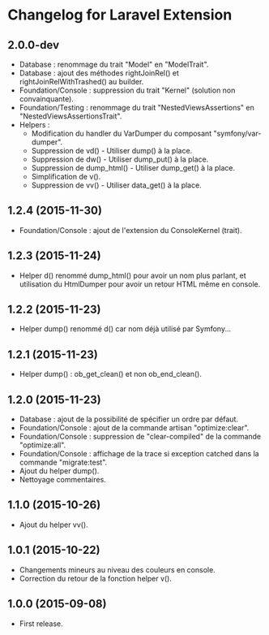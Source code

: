 # Changelog for Laravel Extension

## 2.0.0-dev

- Database : renommage du trait "Model" en "ModelTrait".
- Database : ajout des méthodes rightJoinRel() et rightJoinRelWithTrashed() au builder.
- Foundation/Console : suppression du trait "Kernel" (solution non convainquante).
- Foundation/Testing : renommage du trait "NestedViewsAssertions" en "NestedViewsAssertionsTrait".
- Helpers :
    * Modification du handler du VarDumper du composant "symfony/var-dumper".
    * Suppression de vd() - Utiliser dump() à la place.
    * Suppression de dw() - Utiliser dump_put() à la place.
    * Suppression de dump_html() - Utiliser dump_get() à la place.
    * Simplification de v().
    * Suppression de vv() - Utiliser data_get() à la place.

## 1.2.4 (2015-11-30)

- Foundation/Console : ajout de l'extension du ConsoleKernel (trait).

## 1.2.3 (2015-11-24)

- Helper d() renommé dump_html() pour avoir un nom plus parlant, et utilisation
  du HtmlDumper pour avoir un retour HTML même en console.

## 1.2.2 (2015-11-23)

- Helper dump() renommé d() car nom déjà utilisé par Symfony...

## 1.2.1 (2015-11-23)

- Helper dump() : ob_get_clean() et non ob_end_clean().

## 1.2.0 (2015-11-23)

- Database : ajout de la possibilité de spécifier un ordre par défaut.
- Foundation/Console : ajout de la commande artisan "optimize:clear".
- Foundation/Console : suppression de "clear-compiled" de la commande "optimize:all".
- Foundation/Console : affichage de la trace si exception catched dans la commande "migrate:test".
- Ajout du helper dump().
- Nettoyage commentaires.

## 1.1.0 (2015-10-26)

- Ajout du helper vv().

## 1.0.1 (2015-10-22)

- Changements mineurs au niveau des couleurs en console.
- Correction du retour de la fonction helper v().

## 1.0.0 (2015-09-08)

- First release.
